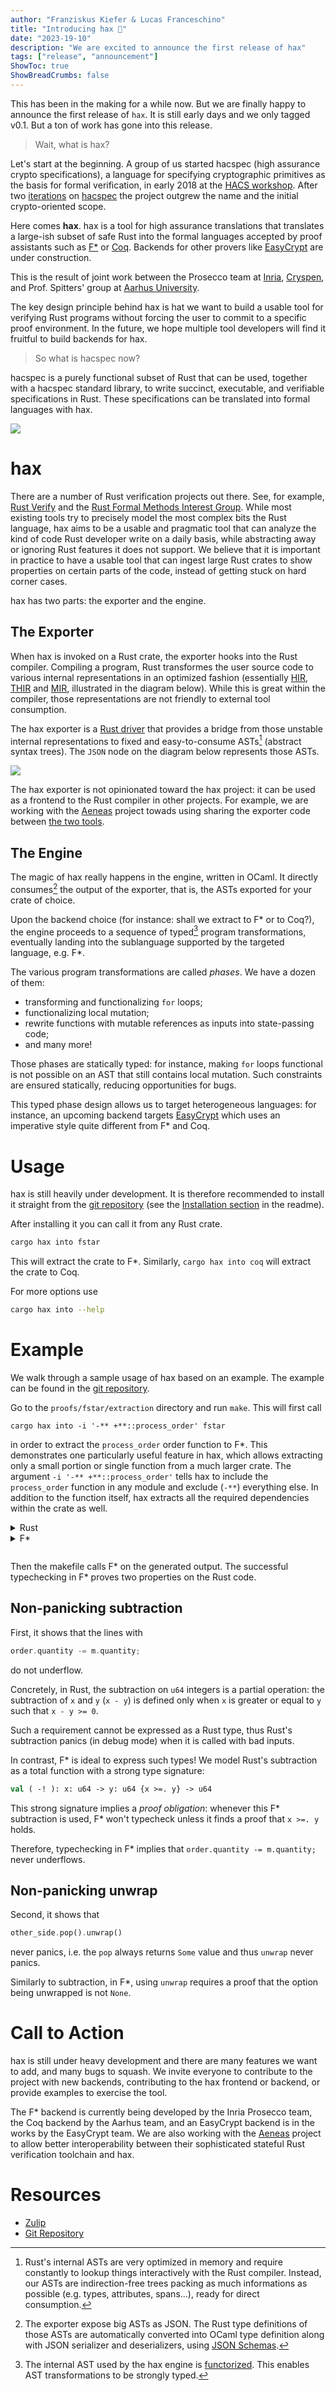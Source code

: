 ```yaml
---
author: "Franziskus Kiefer & Lucas Franceschino"
title: "Introducing hax 🎂"
date: "2023-19-10"
description: "We are excited to announce the first release of hax"
tags: ["release", "announcement"]
ShowToc: true
ShowBreadCrumbs: false
---
```


This has been in the making for a while now.
But we are finally happy to announce the first release of `hax`.
It is still early days and we only tagged v0.1.
But a ton of work has gone into this release.

> Wait, what is hax?

Let's start at the beginning. A group of us started hacspec (high
assurance crypto specifications), a language for specifying
cryptographic primitives as the basis for formal verification, in
early 2018 at the [HACS workshop].  After two
[iterations](https://github.com/hacs-workshop/hacspec) on
[hacspec](https://github.com/hacspec/hacspec) the project
outgrew the name and the initial crypto-oriented scope.

Here comes **hax**.
hax is a tool for high assurance translations that translates a large-ish subset of
safe Rust into the formal languages accepted by proof assistants such as
[F\*](https://www.fstar-lang.org/) or [Coq](https://coq.inria.fr/).
Backends for other provers like [EasyCrypt](mhttps://github.com/EasyCrypt/easycrypt) are under construction. 

This is the result of joint work between the Prosecco team at
[Inria](https://prosecco.inria.fr/), [Cryspen](https://cryspen.com/),
and Prof. Spitters' group at [Aarhus University](https://users-cs.au.dk/spitters/).

The key design principle behind hax is hat we want to build a usable tool
for verifying Rust programs without forcing the user to commit to a
specific proof environment. In the future, we hope multiple tool
developers will find it fruitful to build backends for hax.

> So what is hacspec now?

hacspec is a purely functional subset of Rust that can be used, together with a hacspec
standard library, to write succinct, executable, and verifiable specifications in
Rust. These specifications can be translated into formal languages with hax.

![](hax-high-level.png)

# hax

There are a number of Rust verification projects out there. See,
for example, [Rust
Verify](https://sites.google.com/view/rustverify2023) and the [Rust Formal Methods Interest Group](https://rust-formal-methods.github.io/).
While most existing tools try to precisely model the most complex bits the Rust language,
hax aims to be a usable and pragmatic tool that can analyze the kind of
code Rust developer write on a daily basis, while abstracting away
or ignoring Rust features it does not support. 
We believe that it is important in practice to have a usable tool that
can ingest large Rust crates to show properties on certain parts of
the code, instead of getting stuck on hard corner cases.

hax has two parts: the exporter and the engine.

## The Exporter

When hax is invoked on a Rust crate,
the exporter hooks into the Rust compiler.
Compiling a program,
Rust transformes the user source code
to various internal representations in an optimized fashion
(essentially [HIR], [THIR] and [MIR], illustrated in the diagram below).
While this is great within the compiler,
those representations are not friendly to external tool consumption.

The hax exporter is a
[Rust driver](https://rustc-dev-guide.rust-lang.org/rustc-driver.html)
that provides a bridge
from those unstable internal representations
to fixed and easy-to-consume ASTs[^1] (abstract syntax trees).
The `JSON` node on the diagram below represents those ASTs.

![](hax-low-level.png)

The hax exporter is not opinionated toward the hax project:
it can be used as a frontend to the Rust compiler in other projects.
For example, we are working with the
[Aeneas](https://github.com/AeneasVerif/aeneas) project
towads using sharing the exporter code between 
[the two tools](https://github.com/AeneasVerif/aeneas/pull/35).

## The Engine

The magic of hax really happens in the engine, written in OCaml.
It directly consumes[^2] the output of the exporter, that is,
the ASTs exported for your crate of choice.

Upon the backend choice (for instance: shall we extract to F\* or to
Coq?), the engine proceeds to a sequence of typed[^3] program
transformations, eventually landing into the sublanguage supported by
the targeted language, e.g. F\*.

The various program transformations are called _phases_. We have a
dozen of them:

- transforming and functionalizing `for` loops;
- functionalizing local mutation;
- rewrite functions with mutable references as inputs into
  state-passing code;
- and many more!

Those phases are statically typed: for instance, making `for` loops
functional is not possible on an AST that still contains local
mutation. Such constraints are ensured statically, reducing
opportunities for bugs.

This typed phase design allows us to target heterogeneous languages:
for instance, an upcoming backend targets
[EasyCrypt](mhttps://github.com/EasyCrypt/easycrypt) which uses an
imperative style quite different from F\* and Coq.

# Usage

hax is still heavily under development.
It is therefore recommended to install it straight from the [git repository]
(see the [Installation section](https://github.com/hacspec/hax#installation)
in the readme).

After installing it you can call it from any Rust crate.

```bash
cargo hax into fstar
```

This will extract the crate to F\*.
Similarly, `cargo hax into coq` will extract the crate to Coq.

For more options use

```bash
cargo hax into --help
```

# Example

We walk through a sample usage of hax based on an example.
The example can be found in the [git repository](https://github.com/hacspec/hax/tree/main/examples/lob).

Go to the `proofs/fstar/extraction` directory and run `make`.
This will first call

```
cargo hax into -i '-** +**::process_order' fstar
```

in order to extract the `process_order` order function to F\*.
This demonstrates one particularly useful feature in hax, which allows extracting
only a small portion or single function from a much larger crate.
The argument `-i '-** +**::process_order'` tells hax to include the `process_order`
function in any module and exclude (`-**`) everything else.
In addition to the function itself, hax extracts all the required dependencies within
the crate as well.

<details>
<summary>Rust</summary>

```rust
fn process_order<T>(mut order: Order, other_side: &mut BinaryHeap<T>) -> (Vec<Match>, Option<Order>)
where
    T: Into<Order> + From<Order> + Ord + Clone,
{
    ...
    if let Some(m) = other_side
        .peek()
        .and_then(|other| Into::into(other.clone()).try_match(&order))
    {
        order.quantity -= m.quantity;
        let mut other: Order = Into::into(other_side.pop().unwrap());
        other.quantity -= m.quantity;
        if other.quantity > 0 {
            other_side.push(From::from(other.clone()));
        }
        matches.push(m);
    } else {
        done = true;
    }
    ...
}
```

</details>

<details>
<summary>F*</summary>

```ocaml
match
  Core.Option.impl__and_then (Alloc.Collections.Binary_heap.impl_10__peek other_side
      <:
      Core.Option.t_Option v_T)
    (fun other ->
        impl__Order__try_match (Core.Convert.f_into (Core.Clone.f_clone other <: v_T)
            <:
            t_Order)
          order
        <:
        Core.Option.t_Option t_Match)
  <:
  Core.Option.t_Option t_Match
with
| Core.Option.Option_Some m ->
  let order:t_Order = { order with f_quantity = order.f_quantity -! m.f_quantity } in
  let tmp0, out:(Alloc.Collections.Binary_heap.t_BinaryHeap v_T &
    Core.Option.t_Option v_T) =
    Alloc.Collections.Binary_heap.impl_9__pop other_side
  in
  let other_side:Alloc.Collections.Binary_heap.t_BinaryHeap v_T = tmp0 in
  let hoist1:Core.Option.t_Option v_T = out in
  let hoist2:v_T = Core.Option.impl__unwrap hoist1 in
  let (other: t_Order):t_Order = Core.Convert.f_into hoist2 in
  let other:t_Order = { other with f_quantity = other.f_quantity -! m.f_quantity } in
  let other_side:Alloc.Collections.Binary_heap.t_BinaryHeap v_T =
    if other.f_quantity >. 0uL
    then
      let other_side:Alloc.Collections.Binary_heap.t_BinaryHeap v_T =
        Alloc.Collections.Binary_heap.impl_9__push other_side
          (Core.Convert.f_from (Core.Clone.f_clone other <: t_Order) <: v_T)
      in
      other_side
    else other_side
  in
  let matches:Alloc.Vec.t_Vec t_Match Alloc.Alloc.t_Global =
    Alloc.Vec.impl_1__push matches m
  in
  done, matches, order, other_side
| _ ->
  let done:bool = true in
  done, matches, order, other_side
```

</details>

<pre></pre>

Then the makefile calls F\* on the generated output.
The successful typechecking in F\* proves two properties on the Rust code.

## Non-panicking subtraction

First, it shows that the lines with

```rust
order.quantity -= m.quantity;
```

do not underflow.

Concretely, in Rust, the subtraction on `u64` integers is a partial
operation: the subtraction of `x` and `y` (`x - y`) is defined only
when `x` is greater or equal to `y` such that `x - y >= 0`.

Such a requirement cannot be expressed as a Rust type, thus Rust's
subtraction panics (in debug mode) when it is called with bad
inputs.

In contrast, F\* is ideal to express such types! We model Rust's
subtraction as a total function with a strong type signature:

```ocaml
val ( -! ): x: u64 -> y: u64 {x >=. y} -> u64
```

This strong signature implies a _proof obligation_: whenever this F\*
subtraction is used, F\* won't typecheck unless it finds a proof that
`x >=. y` holds.

Therefore, typechecking in F\* implies that `order.quantity -= m.quantity;` never
underflows.

## Non-panicking unwrap

Second, it shows that

```rust
other_side.pop().unwrap()
```

never panics, i.e. the `pop` always returns `Some` value and thus `unwrap` never panics.

Similarly to subtraction, in F\*, using `unwrap` requires a proof that
the option being unwrapped is not `None`.

# Call to Action

hax is still under heavy development and there are many features we
want to add, and many bugs to squash.  We invite everyone to
contribute to the project with new backends, contributing to the hax
frontend or backend, or provide examples to exercise the tool.

The F\* backend is currently being developed by the Inria Prosecco
team, the Coq backend by the Aarhus team, and an EasyCrypt backend is
in the works by the EasyCrypt team. We are also working with the
[Aeneas](https://github.com/AeneasVerif/aeneas) project to allow
better interoperability between their sophisticated stateful Rust
verification toolchain and hax.

# Resources

- [Zulip]
- [Git Repository]

[hacs workshop]: https://www.hacs-workshop.org/
[git repository]: https://github.com/hacspec/hax
[zulip]: https://hacspec.zulipchat.com/
[MIR]: https://rustc-dev-guide.rust-lang.org/mir/index.html
[THIR]: https://rustc-dev-guide.rust-lang.org/thir.html
[HIR]: https://rustc-dev-guide.rust-lang.org/hir.html
[kani]: https://github.com/model-checking/kani
[crux-mir]: https://github.com/GaloisInc/crucible/tree/master/crux-mir
[mirai]: https://github.com/facebookexperimental/MIRAI

[^1]: Rust's internal ASTs are very optimized in memory and require constantly to lookup things interactively with the Rust compiler. Instead, our ASTs are indirection-free trees packing as much informations as possible (e.g. types, attributes, spans...), ready for direct consumption.
[^2]: The exporter expose big ASTs as JSON. The Rust type definitions of those ASTs are automatically converted into OCaml type definition along with JSON serializer and deserializers, using [JSON Schemas](https://json-schema.org/).
[^3]: The internal AST used by the hax engine is [functorized](https://ocaml.org/docs/functors). This enables AST transformations to be strongly typed.
